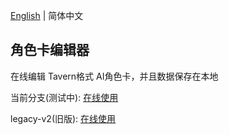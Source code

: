 [English](README.md) | 简体中文

## 角色卡编辑器

在线编辑 Tavern格式 AI角色卡，并且数据保存在本地

当前分支(测试中): [在线使用](https://ce.ooc.moe)

legacy-v2(旧版): [在线使用](https://ce.ooctalk.com)
